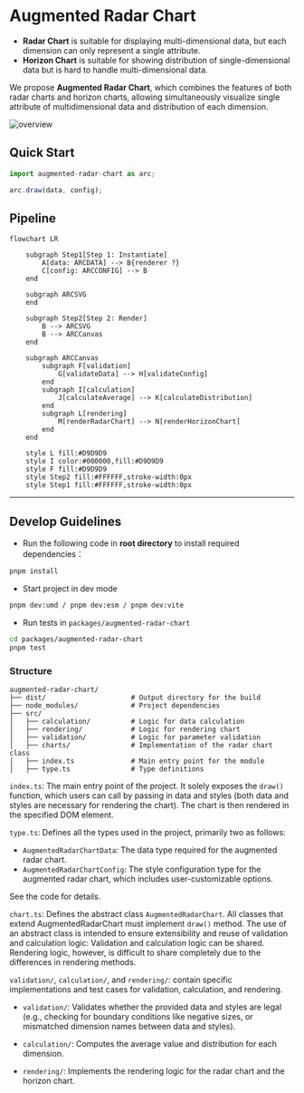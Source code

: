 # Augmented Radar Chart

- **Radar Chart** is suitable for displaying multi-dimensional data, but each dimension can only represent a single attribute.
- **Horizon Chart** is suitable for showing distribution of single-dimensional data but is hard to handle multi-dimensional data.


We propose **Augmented Radar Chart**, which combines the features of both radar charts and horizon charts, allowing simultaneously visualize single attribute of multidimensional data and distribution of each dimension.

![overview](https://github.com/user-attachments/assets/344ecd79-3ec8-4af5-a013-f19fa270fd33)

## Quick Start

```typescript
import augmented-radar-chart as arc;

arc.draw(data, config);
```
## Pipeline

```mermaid
flowchart LR

    subgraph Step1[Step 1: Instantiate]
        A[data: ARCDATA] --> B{renderer ?}
        C[config: ARCCONFIG] --> B
    end

    subgraph ARCSVG
    end

    subgraph Step2[Step 2: Render]
        B --> ARCSVG
        B --> ARCCanvas
    end

    subgraph ARCCanvas
        subgraph F[validation]
            G[validateData] --> H[validateConfig]
        end
        subgraph I[calculation]
            J[calculateAverage] --> K[calculateDistribution]
        end
        subgraph L[rendering]
            M[renderRadarChart] --> N[renderHorizonChart]
        end
    end

    style L fill:#D9D9D9
    style I color:#000000,fill:#D9D9D9
    style F fill:#D9D9D9
    style Step2 fill:#FFFFFF,stroke-width:0px
    style Step1 fill:#FFFFFF,stroke-width:0px
```

---
## Develop Guidelines
- Run the following code in **root directory** to install required dependencies：
```bash
pnpm install
```
- Start project in dev mode
```bash
pnpm dev:umd / pnpm dev:esm / pnpm dev:vite
```
- Run tests in `packages/augmented-radar-chart`
```bash
cd packages/augmented-radar-chart
pnpm test
```

### Structure

```text
augmented-radar-chart/
├── dist/                     # Output directory for the build
├── node_modules/             # Project dependencies
├── src/
│   ├── calculation/          # Logic for data calculation
│   ├── rendering/            # Logic for rendering chart 
│   ├── validation/           # Logic for parameter validation
│   ├── charts/               # Implementation of the radar chart class
│   ├── index.ts              # Main entry point for the module
│   ├── type.ts               # Type definitions

```

`index.ts`: The main entry point of the project. It solely exposes the `draw()` function, which users can call by passing in data and styles (both data and styles are necessary for rendering the chart). The chart is then rendered in the specified DOM element.

`type.ts`: Defines all the types used in the project, primarily two as follows:
- `AugmentedRadarChartData`: The data type required for the augmented radar chart.
- `AugmentedRadarChartConfig`: The style configuration type for the augmented radar chart, which includes user-customizable options. 

See the code for details.

`chart.ts`: Defines the abstract class `AugmentedRadarChart`. All classes that extend AugmentedRadarChart must implement `draw()` method. The use of an abstract class is intended to ensure extensibility and reuse of validation and calculation logic:
Validation and calculation logic can be shared. Rendering logic, however, is difficult to share completely due to the differences in rendering methods.

`validation/`, `calculation/`, and `rendering/`: contain specific implementations and test cases for validation, calculation, and rendering.

- `validation/`: Validates whether the provided data and styles are legal (e.g., checking for boundary conditions like negative sizes, or mismatched dimension names between data and styles).

- `calculation/`: Computes the average value and distribution for each dimension.

- `rendering/`: Implements the rendering logic for the radar chart and the horizon chart.
